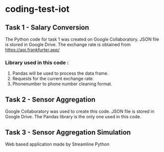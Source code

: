# coding-test-iot

## Task 1 - Salary Conversion
The Python code for task 1 was created on Google Collaboratory. JSON file is stored in Google Drive. The exchange rate is obtained from https://api.frankfurter.app/  
### Library used in this code : 
1. Pandas will be used to process the data frame. 
2. Requests for the current exchange rate. 
3. Phonenumber to phone number cleaning format.  


## Task 2 - Sensor Aggregation
Google Collaboratory was used to create this code. JSON file is stored in Google Drive. The Pandas library is the only one used in this code.

## Task 3 - Sensor Aggregation Simulation
Web based application made by Streamline Python

